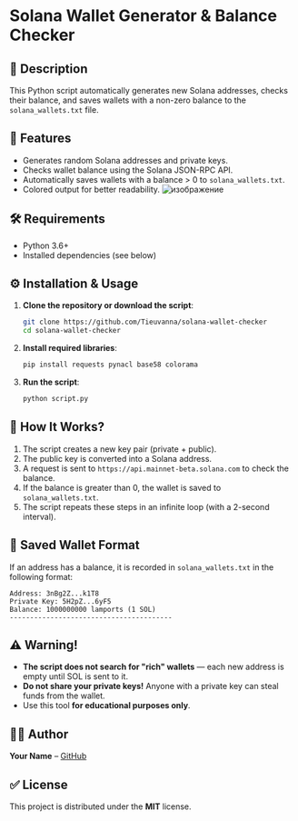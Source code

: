 # Solana Wallet Generator & Balance Checker

## 📃 Description
This Python script automatically generates new Solana addresses, checks their balance, and saves wallets with a non-zero balance to the `solana_wallets.txt` file.

## 📝 Features
- Generates random Solana addresses and private keys.
- Checks wallet balance using the Solana JSON-RPC API.
- Automatically saves wallets with a balance > 0 to `solana_wallets.txt`.
- Colored output for better readability.
![изображение](https://github.com/user-attachments/assets/04a14536-a685-48c3-a19d-952370017e7e)

## 🛠 Requirements
- Python 3.6+
- Installed dependencies (see below)

## ⚙️ Installation & Usage
1. **Clone the repository or download the script**:
   ```bash
   git clone https://github.com/Tieuvanna/solana-wallet-checker
   cd solana-wallet-checker
   ```
2. **Install required libraries**:
   ```bash
   pip install requests pynacl base58 colorama
   ```
3. **Run the script**:
   ```bash
   python script.py
   ```

## 🔄 How It Works?
1. The script creates a new key pair (private + public).
2. The public key is converted into a Solana address.
3. A request is sent to `https://api.mainnet-beta.solana.com` to check the balance.
4. If the balance is greater than 0, the wallet is saved to `solana_wallets.txt`.
5. The script repeats these steps in an infinite loop (with a 2-second interval).

## 📁 Saved Wallet Format
If an address has a balance, it is recorded in `solana_wallets.txt` in the following format:
```
Address: 3nBg2Z...k1T8
Private Key: 5H2pZ...6yF5
Balance: 1000000000 lamports (1 SOL)
----------------------------------------
```

## ⚠️ Warning!
- **The script does not search for "rich" wallets** — each new address is empty until SOL is sent to it.
- **Do not share your private keys!** Anyone with a private key can steal funds from the wallet.
- Use this tool **for educational purposes only**.

## 👨‍💻 Author
**Your Name** – [GitHub](https://github.com/Tieuvanna)

## ✅ License
This project is distributed under the **MIT** license.

